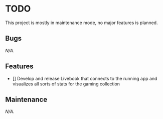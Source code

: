 # TODO

This project is mostly in maintenance mode, no major features is planned.

## Bugs

_N/A._

## Features

- [] Develop and release Livebook that connects to the running app and visualizes all sorts of stats for
the gaming collection

## Maintenance

_N/A._
